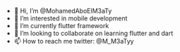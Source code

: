 - 👋 Hi, I’m @MohamedAboElM3aTy
- 👀 I’m interested in mobile development
- 🌱 I’m currently flutter framework
- 💞️ I’m looking to collaborate on learning flutter and dart 
- 📫 How to reach me twitter: @M_M3aTyy

<!---
MohamedAboElM3aTy/MohamedAboElM3aTy is a ✨ special ✨ repository because its `README.md` (this file) appears on your GitHub profile.
You can click the Preview link to take a look at your changes.
--->
